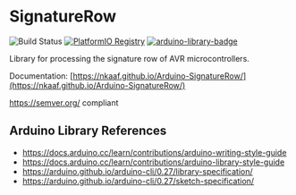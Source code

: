 # SignatureRow
![Build Status](https://github.com/nkaaf/Arduino-SignatureRow/workflows/Arduino%20Library%20CI/badge.svg)
[![PlatformIO Registry](https://badges.registry.platformio.org/packages/nkaaf/library/SignatureRow.svg)](https://registry.platformio.org/libraries/nkaaf/SignatureRow)
[![arduino-library-badge](https://www.ardu-badge.com/badge/SignatureRow.svg)](https://www.ardu-badge.com/SignatureRow)

Library for processing the signature row of AVR microcontrollers.

Documentation: [https://nkaaf.github.io/Arduino-SignatureRow/](https://nkaaf.github.io/Arduino-SignatureRow/)

https://semver.org/ compliant

## Arduino Library References

* https://docs.arduino.cc/learn/contributions/arduino-writing-style-guide
* https://docs.arduino.cc/learn/contributions/arduino-library-style-guide
* https://arduino.github.io/arduino-cli/0.27/library-specification/
* https://arduino.github.io/arduino-cli/0.27/sketch-specification/
